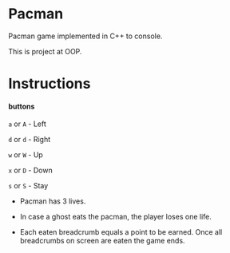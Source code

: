 # Pacman
Pacman game implemented in C++ to console.

This is project at OOP.

# Instructions
#### buttons
```a``` or ```A``` - Left

```d``` or ```d``` - Right

```w``` or ```W``` - Up

```x``` or ```D``` - Down

```s``` or ```S``` - Stay

+ Pacman has 3 lives.

+ In case a ghost eats the pacman, the player loses one life.

+ Each eaten breadcrumb equals a point to be earned. 
Once all breadcrumbs on screen are eaten the game ends.
